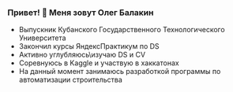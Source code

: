 ### Привет! 👋 Меня зовут Олег Балакин

<!--
**Oleg-Balakin/Oleg-Balakin** is a ✨ _special_ ✨ repository because its `README.md` (this file) appears on your GitHub profile.

Here are some ideas to get you started:

- 🔭 I’m currently working on ...
- 🌱 I’m currently learning ...
- 👯 I’m looking to collaborate on ...
- 🤔 I’m looking for help with ...
- 💬 Ask me about ...
- 📫 How to reach me: ...
- 😄 Pronouns: ...
- ⚡ Fun fact: ...
-->
- Выпускник Кубанского Государственного Технологического Университета
- Закончил курсы ЯндексПрактикум по DS
- Активно углубляюсь\изучаю DS и CV
- Соревнуюсь в Kaggle и участвую в хаккатонах
- На данный момент занимаюсь разработкой программы по автоматизации строительства

